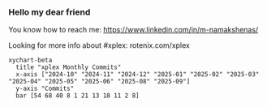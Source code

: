 ### Hello my dear friend
You know how to reach me: https://www.linkedin.com/in/m-namakshenas/

Looking for more info about #xplex: rotenix.com/xplex




<!-- XPLEX-PUSH-HISTORY-START -->

```mermaid
xychart-beta
  title "xplex Monthly Commits"
  x-axis ["2024-10" "2024-11" "2024-12" "2025-01" "2025-02" "2025-03" "2025-04" "2025-05" "2025-06" "2025-08" "2025-09"]
  y-axis "Commits"
  bar [54 68 40 8 1 21 13 18 11 2 8]
```

<!-- XPLEX-PUSH-HISTORY-END -->
